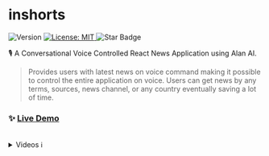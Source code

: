 # inshorts

<p>
  <img alt="Version" src="https://img.shields.io/badge/version-0.1.0-blue.svg?cacheSeconds=2592000" />
  <a href="#" target="_blank">
    <img alt="License: MIT" src="https://img.shields.io/badge/License-MIT-yellow.svg" />
  </a>
  <img src="https://img.shields.io/static/v1?label=%F0%9F%8C%9F&message=If%20Useful&style=style=flat&color=BC4E99" alt="Star Badge"/>
</p>

🎙 A Conversational Voice Controlled React News Application using Alan AI. 
> Provides users with latest news on voice command making it possible to control the entire application on voice. Users can get news by any terms, sources, news channel, or any country eventually saving a lot of time.

### ✨ [Live Demo](https:///)

<br/>

<details>
<summary>Videos ℹ</summary>
<p>

### :small_blue_diamond: Showcase of dark theme and small talk 🕶 ###

https://user-images.githubusercontent.com/83606943/126608736-9cf16e93-1bb9-4bb9-9b5c-6814c8954a19.mp4


### :small_blue_diamond: What is the application about and fetching news 📰 ###

https://user-images.githubusercontent.com/83606943/126609623-bd4f8721-fd20-4088-b033-08457c4e1109.mp4


### :small_blue_diamond: Reading headlines and opening articles using commands 🗞 ###

https://user-images.githubusercontent.com/83606943/126609772-91c87862-55a0-4fc3-ae11-411916cb8570.mp4


### :small_blue_diamond: Accessing home and using other commands for news from a specific country 🌍 ###

https://user-images.githubusercontent.com/83606943/126609988-70476882-c250-46df-9b7a-15881fc07222.mp4


### :small_blue_diamond: Responsive 📱 ###

https://user-images.githubusercontent.com/83606943/126609671-8e377814-6dce-445c-b028-19720fe44ca2.mp4
  
</p>
</details>

